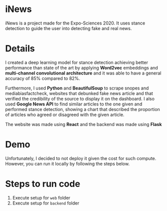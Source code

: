 # iNews
iNews is a project made for the Expo-Sciences 2020. It uses stance detection to guide the user into detecting fake and real news.
# Details
I created a deep learning model for stance detection achieving better performance than state of the art by applying **Word2vec** embeddings and **multi-channel convolutional architecture** and it was able to have a general accuracy of 85% compared to 82%.

Furthermore, I used **Python** and **BeautifulSoup** to scrape snopes and mediabiasfactcheck, websites that debunked fake news article and that verified the credibility of the source to display it on the dashboard. I also used **Google News API** to find similar articles to the one given and performed stance detection, showing a chart that described the proportion of articles who agreed or disagreed with the given article. 

The website was made using **React** and the backend was made using **Flask**
# Demo
Unfortunately, I decided to not deploy it given the cost for such compute. However, you can run it locally by following the steps below.

# Steps to run code

1. Execute setup for `web` folder
2. Execute setup for `backend` folder

